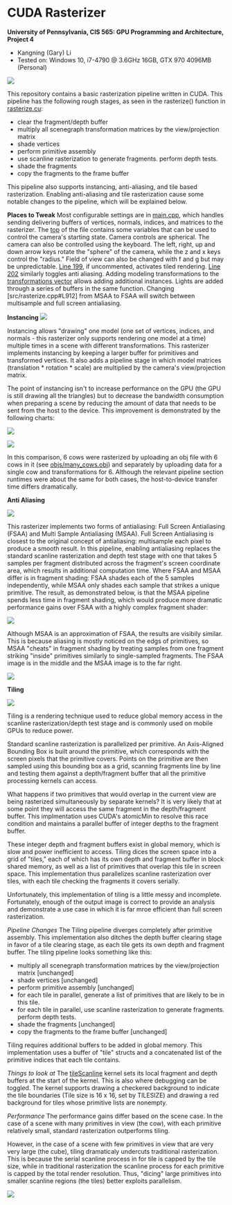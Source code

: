 CUDA Rasterizer
===============

**University of Pennsylvania, CIS 565: GPU Programming and Architecture, Project 4**

* Kangning (Gary) Li
* Tested on: Windows 10, i7-4790 @ 3.6GHz 16GB, GTX 970 4096MB (Personal)

![](img/AAAAAAAAAAAAAAA.png)

This repository contains a basic rasterization pipeline written in CUDA. This pipeline has the following rough stages, as seen in the rasterize() function in [rasterize.cu](src/rasterize.cu#L856):
* clear the fragment/depth buffer
* multiply all scenegraph transformation matrices by the view/projection matrix
* shade vertices
* perform primitive assembly
* use scanline rasterization to generate fragments. perform depth tests.
* shade the fragments
* copy the fragments to the frame buffer

This pipeline also supports instancing, anti-aliasing, and tile based rasterization. Enabling anti-aliasing and tile rasterization cause some notable changes to the pipeline, which will be explained below.

**Places to Tweak**
Most configurable settings are in [main.cpp](src/main.cpp), which handles sending delivering buffers of vertices, normals, indices, and matrices to the rasterizer. The [top](src/main.cpp#L16) of the file contains some variables that can be used to control the camera's starting state. Camera controls are spherical. The camera can also be controlled using the keyboard. The left, right, up and down arrow keys rotate the "sphere" of the camera, while the z and x keys control the "radius." Field of view can also be changed with f and g but may be unpredictable.
[Line 199](src/main.cpp#L199), if uncommented, activates tiled rendering.
[Line 202](src/main.cpp#L202) similarly toggles anti aliasing.
Adding modeling transformations to the [transformations vector](src/main.cpp#L181) allows adding additional instances. Lights are added through a series of buffers in the same function.
Changing [src/rasterize.cpp#L912] from MSAA to FSAA will switch between multisample and full screen antialiasing.

**Instancing**
![](img/instancing_spread.png)

Instancing allows "drawing" one model (one set of vertices, indices, and normals - this rasterizer only supports rendering one model at a time) multiple times in a scene with different transformations. This rasterizer implements instancing by keeping a larger buffer for primitives and transformed vertices. It also adds a pipeline stage in which model matrices (translation * rotation * scale) are multiplied by the camera's view/projection matrix.

The point of instancing isn't to increase performance on the GPU (the GPU is still drawing all the triangles) but to decrease the bandwidth consumption when preparing a scene by reducing the amount of data that needs to be sent from the host to the device. This improvement is demonstrated by the following charts:

![](img/charts/instancing/stack_comparison.png)

![](img/charts/instancing/pies.png)

In this comparison, 6 cows were rasterized by uploading an obj file with 6 cows in it (see [objs/many_cows.obj](many_cows.obj)) and separately by uploading data for a single cow and transformations for 6. Although the relevant pipeline section runtimes were about the same for both cases, the host-to-device transfer time differs dramatically.

**Anti Aliasing**

![](img/MSAA.png)

This rasterizer implements two forms of antialiasing: Full Screen Antialiasing (FSAA) and Multi Sample Antialiasing (MSAA). Full Screen Antialiasing is closest to the original concept of antialiasing: multisample each pixel to produce a smooth result. In this pipeline, enabling antialiasing replaces the standard scanline rasterization and depth test stage with one that takes 5 samples per fragment distributed across the fragment's screen coordinate area, which results in additional computation time. Where FSAA and MSAA differ is in fragment shading: FSAA shades each of the 5 samples independently, while MSAA only shades each sample that strikes a unique primitive. The result, as demonstrated below, is that the MSAA pipeline spends less time in fragment shading, which would produce more dramatic performance gains over FSAA with a highly complex fragment shader:

![](img/charts/antialiasing/antialiasing.png)

Although MSAA is an approximation of FSAA, the results are visibily similar. This is because aliasing is mostly noticed on the edgs of primitives, so MSAA "cheats" in fragment shading by treating samples from one fragment striking "inside" primitives similarly to single-sampled fragments. The FSAA image is in the middle and the MSAA image is to the far right.

![](img/AA_spread_comparison.png)

**Tiling**

![](img/tiling_spread.png)

Tiling is a rendering technique used to reduce global memory access in the scanline rasterization/depth test stage and is commonly used on mobile GPUs to reduce power.

Standard scanline rasterization is parallelized per primitive. An Axis-Aligned Bounding Box is built around the primitive, which corresponds with the screen pixels that the primitive covers. Points on the primitive are then sampled using this bounding box as a grid, scanning fragments line by line and testing them against a depth/fragment buffer that all the primitive processing kernels can access.

What happens if two primitives that would overlap in the current view are being rasterized simultaneously by separate kernels? It is very likely that at some point they will access the same fragment in the depth/fragment buffer. This implmentation uses CUDA's atomicMin to resolve this race condition and maintains a parallel buffer of integer depths to the fragment buffer.

These integer depth and fragment buffers exist in global memory, which is slow and power inefficient to access. Tiling dices the screen space into a grid of "tiles," each of which has its own depth and fragment buffer in block shared memory, as well as a list of primitives that overlap this tile in screen space. This implementation thus parallelizes scanline rasterization over tiles, with each tile checking the fragments it covers serially.

Unfortunately, this implementation of tiling is a little messy and incomplete. Fortunately, enough of the output image is correct to provide an analysis and demonstrate a use case in which it is far mroe efficient than full screen rasterization.

*Pipeline Changes*
The Tiling pipeline diverges completely after primitive assembly. This implementation also ditches the depth buffer clearing stage in favor of a tile clearing stage, as each tile gets its own depth and fragment buffer.
The tiling pipeline looks something like this:

* multiply all scenegraph transformation matrices by the view/projection matrix [unchanged]
* shade vertices [unchanged]
* perform primitive assembly [unchanged]
* for each tile in parallel, generate a list of primitives that are likely to be in this tile.
* for each tile in parallel, use scanline rasterization to generate fragments. perform depth tests.
* shade the fragments [unchanged]
* copy the fragments to the frame buffer [unchanged]

Tiling requires additional buffers to be added in global memory. This implementation uses a buffer of "tile" structs and a concatenated list of the primitive indices that each tile contains.

*Things to look at*
The [tileScanline](src/rasterize.cpp#L661) kernel sets its local fragment and depth buffers at the start of the kernel. This is also where debugging can be toggled. The kernel supports drawing a checkered background to indicate the tile boundaries (Tile size is 16 x 16, set by TILESIZE) and drawing a red background for tiles whose primitive lists are nonempty.

*Performance*
The performance gains differ based on the scene case. In the case of a scene with many primitives in view (the cow), with each primitive relatively small, standard rasterization outperforms tiling.

However, in the case of a scene with few primitives in view that are very very large (the cube), tiling dramaticaly undercuts traditional rasterization. This is because the serial scanline process in for tile is capped by the tile size, while in traditional rasterization the scanline process for each primitive is capped by the total render resolution. Thus, "dicing" large primitives into smaller scanline regions (the tiles) better exploits parallelism.

![](img/charts/tiling/tiling.png)
